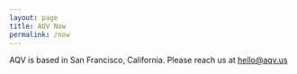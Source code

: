 ```yaml
---
layout: page
title: AQV Now
permalink: /now
---
```


AQV is based in San Francisco, California. Please reach us at hello@aqv.us
